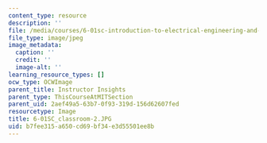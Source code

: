 ```yaml
---
content_type: resource
description: ''
file: /media/courses/6-01sc-introduction-to-electrical-engineering-and-computer-science-i-spring-2011/b7fee315a650cd69bf34e3d55501ee8b_6-01SC_classroom-2.JPG
file_type: image/jpeg
image_metadata:
  caption: ''
  credit: ''
  image-alt: ''
learning_resource_types: []
ocw_type: OCWImage
parent_title: Instructor Insights
parent_type: ThisCourseAtMITSection
parent_uid: 2aef49a5-63b7-0f93-319d-156d62607fed
resourcetype: Image
title: 6-01SC_classroom-2.JPG
uid: b7fee315-a650-cd69-bf34-e3d55501ee8b
---
```

